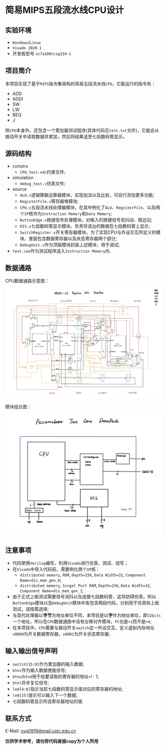 # 简易MIPS五段流水线CPU设计

## 实验环境

- `Windows`/`Linux`
- `Vivado 2020.1`
- 开发板型号 `xc7a100tcsg324-1`

## 项目简介

本项目实现了基于`MIPS`指令集架构的简易五段流水线`CPU`，它能运行的指令有：

- ADD
- ADDI
- SW
- LW
- BEQ
- J
  
除`CPU`本身外，还包含一个累加器测试程序(具体代码见`test.txt`文件)，它能会从拨动开关中读取数据并累加，然后将结果送至七段数码管显示。

## 源码结构

- constrs
  - `CPU_test.xdc`约束文件;
- simulation
  - `debug_test.v`仿真文件;
- source
  - `ALU.v`逻辑算数运算器模块，实现加法以及比较，可自行添加更多功能;
  - `RegisterFile.v`寄存器堆模块;
  - `CPU.v`五段流水线处理器模块，在其中例化了`ALU`、`RegisterFile`、以及两个`IP`核作为`Instruction Memory`和`Data Memory`;
  - `ButtonEdge.v`按键信号处理模块，对输入的按键信号去抖动、取边沿;
  - `DIS.v`七段数码管显示模块，负责将读出的数据在七段数码管上显示;
  - `SwitchRegister.v`开关寄存器模块，为了实现CPU与外设交互所定义的模块，里面包含数据寄存器以及状态寄存器两个部分;
  - `DebugUnit.v`作为顶层模块封装上述模块，用于调试;
- `test.coe`作为测试程序送入`Instruction Memory`内.

## 数据通路

CPU数据通路示意图：

![Data_Path](/pictures/Data_Path.PNG)

模块组合图：

![Modules](/pictures/Modules.PNG)

## 注意事项

- 代码使用`Verilog`编写，利用`Vivado`进行仿真、测试、烧写；
- 在`Vivado`中导入代码前，需要例化两个`IP`核：
  - `distributed memory`, `ROM`, `Depth=256`, `Data Width=32`, `Component Name=dis_mem_gen_0`;
  - `distributed memory`, `Singal Port RAM`, `Depth=256`, `Data Width=32`, `Component Name=dis_mem_gen_1`;
- 由于正式上板测试需要信号消抖以及连接七段数码管，这将妨碍仿真，所以`ButtonEdge`模块以及`DebugUnit`模块中各包含两段代码，分别用于仿真和上板测试，请按需选择;
- 与现代处理器以**字节**为地址单位不同，本项目是以**字**作为地址单位，即`32bits`一个地址，所以在`CPU`数据通路中没有左移对齐模块，`PC`也是`+1`而不是`+4`;
- 在本项目中，`CPU`需要与拨动开关`switch`这一外设交互，定义虚拟内存地址`x8000`为开关数据寄存器，`x8001`为开关状态寄存器;

## 输入输出信号声明

- `switch[15:0]`作为累加器的输入数据;
- `btnc`作为输入数据使能信号;
- `btnu`/`btnd`用于给要读取的寄存器的地址`+`/`-` 1;
- `btnl`异步复位信号;
- `led[4:0]`指示当前七段数码管显示值对应的寄存器的地址;
- `led[15]`提示可以输入下一个数据;
- 七段数码管显示所选寄存器地址的值.

## 联系方式

E-Mail: cyq0919@mail.ustc.edu.cn

**仅供学术参考，请勿将代码直接copy为个人所用**